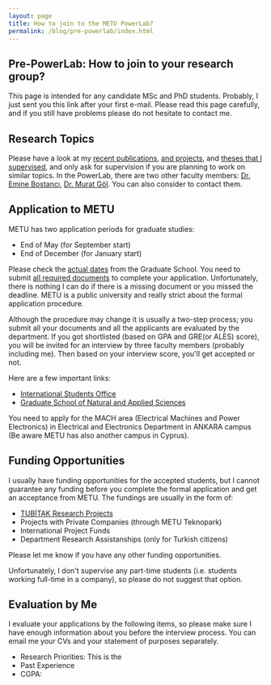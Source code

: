 ```yaml
---
layout: page
title: How to join to the METU PowerLab?
permalink: /blog/pre-powerlab/index.html
---
```


## Pre-PowerLab: How to join to your research group?

This page is intended for any candidate MSc and PhD students. Probably, I just sent you this link after your first e-mail. Please read this page carefully, and if you still have problems please do not hesitate to contact me.

## Research Topics

Please have a look at my [recent publications](https://scholar.google.com/citations?user=dzuKyxwAAAAJ&hl=en), [and projects](http://keysan.me/projects/), and [theses that I supervised](http://keysan.me/theses/), and only ask for supervision if you are planning to work on similar topics. In the PowerLab, there are two other faculty members: [Dr. Emine Bostancı](https://eee.metu.edu.tr/personel/emine-bostanci), [Dr. Murat Göl](https://eee.metu.edu.tr/personel/murat-gol). You can also consider to contact them.


## Application to METU

METU has two application periods for graduate studies:

- End of May (for September start)
- End of December (for January start)

Please check the [actual dates](http://fbe.metu.edu.tr/en/important-dates) from the Graduate School. You need to submit [all required documents](http://fbe.metu.edu.tr/en/required-documents) to complete your application. Unfortunately, there is nothing I can do if there is a missing document or you missed the deadline. METU is a public university and really strict about the formal application procedure.

Although the procedure may change it is usually a two-step process; you submit all your documents and all the applicants are evaluated by the department. If you got shortlisted (based on GPA and GRE(or ALES) score), you will be invited for an interview by three faculty members (probably including me). Then based on your interview score, you'll get accepted or not.

Here are a few important links:

- [International Students Office](https://iso.metu.edu.tr/)
- [Graduate School of Natural and Applied Sciences](http://fbe.metu.edu.tr/en/)

You need to apply for the MACH area (Electrical Machines and Power Electronics) in Electrical and Electronics Department in ANKARA campus (Be aware METU has also another campus in Cyprus).


## Funding Opportunities

I usually have funding opportunities for the accepted students, but I cannot guarantee any funding before you complete the formal application and get an acceptance from METU. The fundings are usually in the form of:

- [TUBİTAK Research Projects](http://www.tubitak.gov.tr/tr/destekler/akademik/ulusal-destek-programlari)
- Projects with Private Companies (through METU Teknopark)
- International Project Funds
- Department Research Assistanships (only for Turkish citizens)

Please let me know if you have any other funding opportunities.

Unfortunately, I don't supervise any part-time students (i.e. students working full-time in a company), so please do not suggest that option.

## Evaluation by Me

I evaluate your applications by the following items, so please make sure I have enough information about you before the interview process. You can email me your CVs and your statement of purposes separately.

- Research Priorities: This is the  
- Past Experience
- CGPA: 

